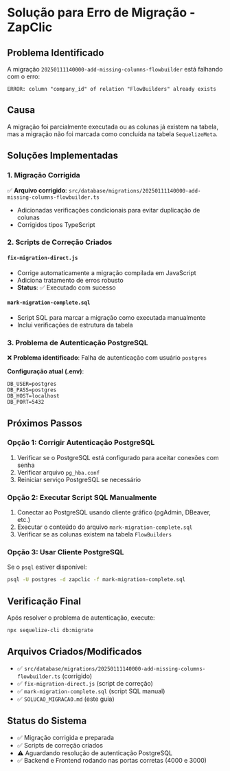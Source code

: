 # Solução para Erro de Migração - ZapClic

## Problema Identificado
A migração `20250111140000-add-missing-columns-flowbuilder` está falhando com o erro:
```
ERROR: column "company_id" of relation "FlowBuilders" already exists
```

## Causa
A migração foi parcialmente executada ou as colunas já existem na tabela, mas a migração não foi marcada como concluída na tabela `SequelizeMeta`.

## Soluções Implementadas

### 1. Migração Corrigida
✅ **Arquivo corrigido**: `src/database/migrations/20250111140000-add-missing-columns-flowbuilder.ts`
- Adicionadas verificações condicionais para evitar duplicação de colunas
- Corrigidos tipos TypeScript

### 2. Scripts de Correção Criados

#### `fix-migration-direct.js`
- Corrige automaticamente a migração compilada em JavaScript
- Adiciona tratamento de erros robusto
- **Status**: ✅ Executado com sucesso

#### `mark-migration-complete.sql`
- Script SQL para marcar a migração como executada manualmente
- Inclui verificações de estrutura da tabela

### 3. Problema de Autenticação PostgreSQL
❌ **Problema identificado**: Falha de autenticação com usuário `postgres`

**Configuração atual (.env)**:
```
DB_USER=postgres
DB_PASS=postgres
DB_HOST=localhost
DB_PORT=5432
```

## Próximos Passos

### Opção 1: Corrigir Autenticação PostgreSQL
1. Verificar se o PostgreSQL está configurado para aceitar conexões com senha
2. Verificar arquivo `pg_hba.conf`
3. Reiniciar serviço PostgreSQL se necessário

### Opção 2: Executar Script SQL Manualmente
1. Conectar ao PostgreSQL usando cliente gráfico (pgAdmin, DBeaver, etc.)
2. Executar o conteúdo do arquivo `mark-migration-complete.sql`
3. Verificar se as colunas existem na tabela `FlowBuilders`

### Opção 3: Usar Cliente PostgreSQL
Se o `psql` estiver disponível:
```bash
psql -U postgres -d zapclic -f mark-migration-complete.sql
```

## Verificação Final
Após resolver o problema de autenticação, execute:
```bash
npx sequelize-cli db:migrate
```

## Arquivos Criados/Modificados
- ✅ `src/database/migrations/20250111140000-add-missing-columns-flowbuilder.ts` (corrigido)
- ✅ `fix-migration-direct.js` (script de correção)
- ✅ `mark-migration-complete.sql` (script SQL manual)
- ✅ `SOLUCAO_MIGRACAO.md` (este guia)

## Status do Sistema
- ✅ Migração corrigida e preparada
- ✅ Scripts de correção criados
- ⚠️ Aguardando resolução de autenticação PostgreSQL
- ✅ Backend e Frontend rodando nas portas corretas (4000 e 3000)